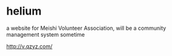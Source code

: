 helium
======

a website for Meishi Volunteer Association, will be a community management system sometime

http://v.qzyz.com/

